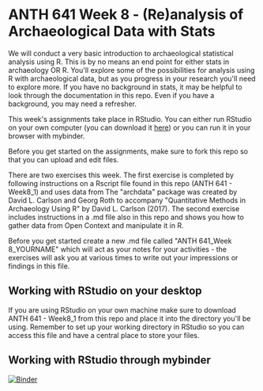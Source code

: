 # ANTH 641 Week 8 - (Re)analysis of Archaeological Data with Stats
We will conduct a very basic introduction to archaeological statistical analysis using R. This is by no means an end point for either stats in archaeology OR R. You'll explore some of the possibilities for analysis using R with archaeological data, but as you progress in your research you'll need to explore more. If you have no background in stats, it may be helpful to look through the documentation in this repo. Even if you have a background, you may need a refresher.

This week's assignments take place in RStudio. You can either run RStudio on your own computer (you can download it [here](https://rstudio.com/products/rstudio/download/#download)) or you can run it in your browser with mybinder. 

Before you get started on the assignments, make sure to fork this repo so that you can upload and edit files. 

There are two exercises this week. The first exercise is completed by following instructions on a Rscript file found in this repo (ANTH 641 - Week8_1) and uses data from The "archdata" package was created by David L. Carlson and Georg Roth to accompany "Quantitative Methods in Archaeology Using R" by David L. Carlson (2017). The second exercise includes instructions in a .md file also in this repo and shows you how to gather data from Open Context and manipulate it in R.  

Before you get started create a new .md file called "ANTH 641_Week 8_YOURNAME" which will act as your notes for your activities - the exercises will ask you at various times to write out your impressions or findings in this file. 


## Working with RStudio on your desktop
If you are using RStudio on your own machine make sure to download ANTH 641 - Week8_1 from this repo and place it into the directory you'll be using. Remember to set up your working directory in RStudio so you can access this file and have a central place to store your files. 

## Working with RStudio through mybinder

[![Binder](https://mybinder.org/badge_logo.svg)](https://mybinder.org/v2/gh/kgarstki/Working-with-R/master)
